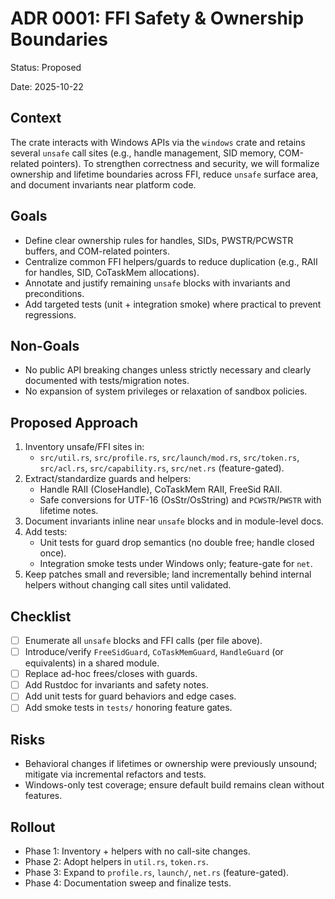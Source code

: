 # ADR 0001: FFI Safety & Ownership Boundaries

Status: Proposed

Date: 2025-10-22

## Context

The crate interacts with Windows APIs via the `windows` crate and retains several `unsafe` call sites (e.g., handle management, SID memory, COM-related pointers). To strengthen correctness and security, we will formalize ownership and lifetime boundaries across FFI, reduce `unsafe` surface area, and document invariants near platform code.

## Goals

- Define clear ownership rules for handles, SIDs, PWSTR/PCWSTR buffers, and COM-related pointers.
- Centralize common FFI helpers/guards to reduce duplication (e.g., RAII for handles, SID, CoTaskMem allocations).
- Annotate and justify remaining `unsafe` blocks with invariants and preconditions.
- Add targeted tests (unit + integration smoke) where practical to prevent regressions.

## Non-Goals

- No public API breaking changes unless strictly necessary and clearly documented with tests/migration notes.
- No expansion of system privileges or relaxation of sandbox policies.

## Proposed Approach

1. Inventory unsafe/FFI sites in:
   - `src/util.rs`, `src/profile.rs`, `src/launch/mod.rs`, `src/token.rs`, `src/acl.rs`, `src/capability.rs`, `src/net.rs` (feature-gated).
2. Extract/standardize guards and helpers:
   - Handle RAII (CloseHandle), CoTaskMem RAII, FreeSid RAII.
   - Safe conversions for UTF-16 (OsStr/OsString) and `PCWSTR`/`PWSTR` with lifetime notes.
3. Document invariants inline near `unsafe` blocks and in module-level docs.
4. Add tests:
   - Unit tests for guard drop semantics (no double free; handle closed once).
   - Integration smoke tests under Windows only; feature-gate for `net`.
5. Keep patches small and reversible; land incrementally behind internal helpers without changing call sites until validated.

## Checklist

- [ ] Enumerate all `unsafe` blocks and FFI calls (per file above).
- [ ] Introduce/verify `FreeSidGuard`, `CoTaskMemGuard`, `HandleGuard` (or equivalents) in a shared module.
- [ ] Replace ad-hoc frees/closes with guards.
- [ ] Add Rustdoc for invariants and safety notes.
- [ ] Add unit tests for guard behaviors and edge cases.
- [ ] Add smoke tests in `tests/` honoring feature gates.

## Risks

- Behavioral changes if lifetimes or ownership were previously unsound; mitigate via incremental refactors and tests.
- Windows-only test coverage; ensure default build remains clean without features.

## Rollout

- Phase 1: Inventory + helpers with no call-site changes.
- Phase 2: Adopt helpers in `util.rs`, `token.rs`.
- Phase 3: Expand to `profile.rs`, `launch/`, `net.rs` (feature-gated).
- Phase 4: Documentation sweep and finalize tests.


